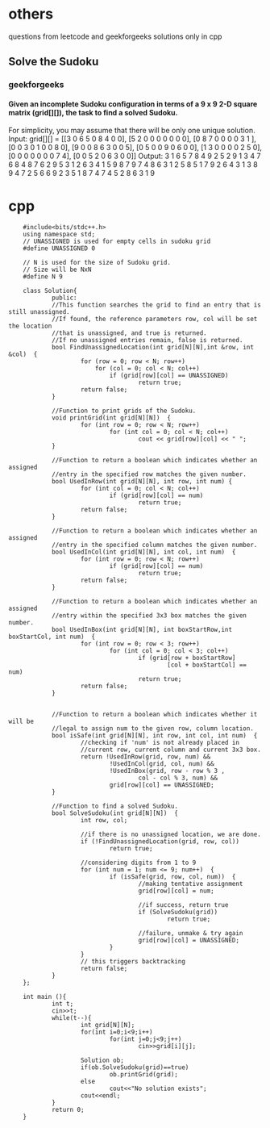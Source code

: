 # others
 questions from leetcode and geekforgeeks
 solutions only in cpp
## Solve the Sudoku
### geekforgeeks
#### Given an incomplete Sudoku configuration in terms of a 9 x 9  2-D square matrix (grid[][]), the task to find a solved Sudoku. 
For simplicity, you may assume that there will be only one unique solution.
        Input:
        grid[][] = 
        [[3 0 6 5 0 8 4 0 0],
        [5 2 0 0 0 0 0 0 0],
        [0 8 7 0 0 0 0 3 1 ],
        [0 0 3 0 1 0 0 8 0],
        [9 0 0 8 6 3 0 0 5],
        [0 5 0 0 9 0 6 0 0],
        [1 3 0 0 0 0 2 5 0],
        [0 0 0 0 0 0 0 7 4],
        [0 0 5 2 0 6 3 0 0]]
        Output:
        3 1 6 5 7 8 4 9 2
        5 2 9 1 3 4 7 6 8
        4 8 7 6 2 9 5 3 1
        2 6 3 4 1 5 9 8 7
        9 7 4 8 6 3 1 2 5
        8 5 1 7 9 2 6 4 3
        1 3 8 9 4 7 2 5 6
        6 9 2 3 5 1 8 7 4
        7 4 5 2 8 6 3 1 9
        
# cpp
        #include<bits/stdc++.h>
        using namespace std;
        // UNASSIGNED is used for empty cells in sudoku grid
        #define UNASSIGNED 0

        // N is used for the size of Sudoku grid.
        // Size will be NxN
        #define N 9

        class Solution{
                public:
                //This function searches the grid to find an entry that is still unassigned.
                //If found, the reference parameters row, col will be set the location  
                //that is unassigned, and true is returned.  
                //If no unassigned entries remain, false is returned. 
                bool FindUnassignedLocation(int grid[N][N],int &row, int &col)  {  
                        for (row = 0; row < N; row++)  
                            for (col = 0; col < N; col++)  
                                if (grid[row][col] == UNASSIGNED)  
                                        return true;  
                        return false;  
                }  
    
                //Function to print grids of the Sudoku.
                void printGrid(int grid[N][N])  {  
                        for (int row = 0; row < N; row++)  
                                for (int col = 0; col < N; col++)  
                                        cout << grid[row][col] << " ";  
                } 
    
                //Function to return a boolean which indicates whether an assigned  
                //entry in the specified row matches the given number. 
                bool UsedInRow(int grid[N][N], int row, int num) {  
                        for (int col = 0; col < N; col++)  
                                if (grid[row][col] == num)  
                                        return true;  
                        return false;  
                }  
      
                //Function to return a boolean which indicates whether an assigned  
                //entry in the specified column matches the given number. 
                bool UsedInCol(int grid[N][N], int col, int num)  {  
                        for (int row = 0; row < N; row++)  
                                if (grid[row][col] == num)  
                                        return true;  
                        return false;  
                }  
      
                //Function to return a boolean which indicates whether an assigned
                //entry within the specified 3x3 box matches the given number.
                bool UsedInBox(int grid[N][N], int boxStartRow,int boxStartCol, int num)  {  
                        for (int row = 0; row < 3; row++)  
                                for (int col = 0; col < 3; col++)  
                                        if (grid[row + boxStartRow] 
                                                [col + boxStartCol] == num)  
                                        return true;  
                        return false;  
                }
      
    
                //Function to return a boolean which indicates whether it will be 
                //legal to assign num to the given row, column location. 
                bool isSafe(int grid[N][N], int row, int col, int num)  {  
                        //checking if 'num' is not already placed in  
                        //current row, current column and current 3x3 box.
                        return !UsedInRow(grid, row, num) &&  
                                !UsedInCol(grid, col, num) &&  
                                !UsedInBox(grid, row - row % 3 ,  
                                        col - col % 3, num) &&  
                                grid[row][col] == UNASSIGNED;  
                } 
    
                //Function to find a solved Sudoku. 
                bool SolveSudoku(int grid[N][N])  {  
                        int row, col;  
      
                        //if there is no unassigned location, we are done.
                        if (!FindUnassignedLocation(grid, row, col))  
                                return true;
      
                        //considering digits from 1 to 9  
                        for (int num = 1; num <= 9; num++)  {   
                                if (isSafe(grid, row, col, num))  {  
                                        //making tentative assignment  
                                        grid[row][col] = num;  
      
                                        //if success, return true  
                                        if (SolveSudoku(grid))  
                                                return true;  
      
                                        //failure, unmake & try again  
                                        grid[row][col] = UNASSIGNED;  
                                }  
                        }  
                        // this triggers backtracking 
                        return false;  
                }  
        };

        int main (){
                int t;
                cin>>t;
                while(t--){
                        int grid[N][N];
                        for(int i=0;i<9;i++)
                                for(int j=0;j<9;j++)
                                        cin>>grid[i][j];
    
                        Solution ob;
                        if(ob.SolveSudoku(grid)==true)
                                ob.printGrid(grid);
                        else 
                                cout<<"No solution exists";
                        cout<<endl;
                }
                return 0;
        }



